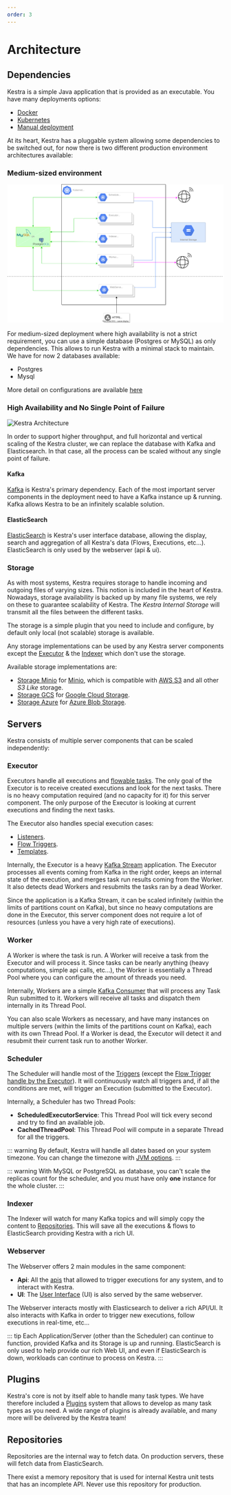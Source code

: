 ```yaml
---
order: 3
---
```

# Architecture


## Dependencies

Kestra is a simple Java application that is provided as an executable. You have many deployments options:
- [Docker](../administrator-guide/deployment/docker)
- [Kubernetes](../administrator-guide/deployment/kubernetes)
- [Manual deployment](../administrator-guide/deployment/manual)

At its heart, Kestra has a pluggable system allowing some dependencies to be switched out, for now there is two different production environment architectures available:

### Medium-sized environment
![Kestra Architecture](./architecture-sql.svg "Kestra Architecture")

For medium-sized deployment where high availability is not a strict requirement, you can use a simple database (Postgres or MySQL) as only dependencies. This allows to run Kestra with a minimal stack to maintain. We have for now 2 databases available:
- Postgres
- Mysql

More detail on configurations are available [here](../administrator-guide/configuration/databases/README.md)

### High Availability and No Single Point of Failure

![Kestra Architecture](./architecture.svg "Kestra Architecture")

In order to support higher throughput, and full horizontal and vertical scaling of the Kestra cluster, we can replace the database with Kafka and Elasticsearch. In that case, all the process can be scaled without any single point of failure.

#### Kafka
[Kafka](https://kafka.apache.org/) is Kestra's primary dependency. Each of the most important server components in the deployment need to have a Kafka instance up & running. Kafka allows Kestra to be an infinitely scalable solution.

#### ElasticSearch
[ElasticSearch](https://www.elastic.co/) is Kestra's user interface database, allowing the display, search and aggregation of all Kestra's data (Flows, Executions, etc...). ElasticSearch is only used by the webserver (api & ui).

### Storage
As with most systems, Kestra requires storage to handle incoming and outgoing files of varying sizes. This notion is included in the heart of Kestra. Nowadays, storage availability is backed up by many file systems, we rely on these to guarantee scalability of Kestra. The *Kestra Internal Storage* will transmit all the files between the different tasks.

The storage is a simple plugin that you need to include and configure, by default only local (not scalable) storage is available.

Any storage implementations can be used by any Kestra server components except the [Executor](#executor) & the [Indexer](#indexer) which don't use the storage.

Available storage implementations are:
- [Storage Minio](https://github.com/kestra-io/storage-minio) for [Minio](https://min.io/), which is compatible with [AWS S3](https://aws.amazon.com/s3/) and all other *S3 Like* storage.
- [Storage GCS](https://github.com/kestra-io/storage-gcs) for [Google Cloud Storage](https://cloud.google.com/storage).
- [Storage Azure](https://github.com/kestra-io/storage-azure) for [Azure Blob Storage](https://azure.microsoft.com/en-us/services/storage/blobs/).

## Servers

Kestra consists of multiple server components that can be scaled independently:

### Executor
Executors handle all executions and [flowable tasks](../../developer-guide/flowable). The only goal of the Executor is to receive created executions and look for the  next tasks. There is no heavy computation required (and no capacity for it) for this server component. The only purpose of the Executor is looking at current executions and finding the next tasks.

The Executor also handles special execution cases:
- [Listeners](../developer-guide/listeners).
- [Flow Triggers](../developer-guide/triggers/flow.md).
- [Templates](../developer-guide/templates).

Internally, the Executor is a heavy [Kafka Stream](https://kafka.apache.org/documentation/streams/) application. The Executor processes all events coming from Kafka in the right order, keeps an internal state of the execution, and merges task run results coming from the Worker.
It also detects dead Workers and resubmits the tasks ran by a dead Worker.

Since the application is a Kafka Stream, it can be scaled infinitely (within the limits of partitions count on Kafka), but since no heavy computations are done in the Executor, this server component does not require a lot of resources (unless you have a very high rate of executions).


### Worker
A Worker is where the task is run. A Worker will receive a task from the Executor and will process it. Since tasks can be nearly anything (heavy computations, simple api calls, etc...), the Worker is essentially a Thread Pool where you can configure the amount of threads you need.

Internally, Workers are a simple [Kafka Consumer](https://kafka.apache.org/documentation/#consumerapi) that will process any Task Run submitted to it. Workers will receive all tasks and dispatch them internally in its Thread Pool.

You can also scale Workers as necessary, and have many instances on multiple servers (within the limits of the partitions count on Kafka), each with its own Thread Pool. If a Worker is dead, the Executor will detect it and resubmit their current task run to another Worker.

### Scheduler
The Scheduler will handle most of the [Triggers](../developer-guide/triggers) (except the [Flow Trigger handle by the Executor](../developer-guide/triggers/flow.md)). It will continuously watch all triggers and, if all the conditions are met, will trigger an Execution (submitted to the Executor).

Internally, a Scheduler has two Thread Pools:

- **ScheduledExecutorService**: This Thread Pool will tick every second and try to find an available job.
- **CachedThreadPool**: This Thread Pool will compute in a separate Thread for all the triggers.

::: warning
By default, Kestra will handle all dates based on your system timezone. You can change the timezone with [JVM options](../administrator-guide/configuration/others#jvm-configuration).
:::

::: warning
With MySQL or PostgreSQL as database, you can't scale the replicas count for the scheduler, and you must have only **one** instance for the whole cluster.
:::

### Indexer
The Indexer will watch for many Kafka topics and will simply copy the content to [Repositories](#repositories). This will save all the executions & flows to ElasticSearch providing Kestra with a rich UI.

### Webserver
The Webserver offers 2 main modules in the same component:
- **Api**: All the [apis](../api-guide/) that allowed to trigger executions for any system, and to interact with Kestra.
- **UI**: The [User Interface](../user-interface-guide) (UI) is also served by the same webserver.

The Webserver interacts mostly with Elasticsearch to deliver a rich API/UI. It also interacts with Kafka in order to trigger new executions, follow executions in real-time, etc...


::: tip
Each Application/Server (other than the Scheduler) can continue to function, provided Kafka and its Storage is up and running. ElasticSearch is only used to help provide our rich Web UI, and even if ElasticSearch is down, workloads can continue to process on Kestra.
:::


## Plugins
Kestra's core is not by itself able to handle many task types. We have therefore included a [Plugins](../../plugins) system that allows to develop as many task types as you need.
A wide range of plugins is already available, and many more will be delivered by the Kestra team!

## Repositories
Repositories are the internal way to fetch data. On production servers, these will fetch data from ElasticSearch. 

There exist a memory repository that is used for internal Kestra unit tests that has an incomplete API. Never use this repository for production.
